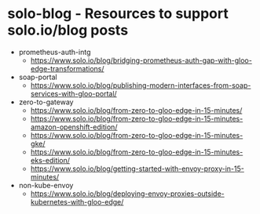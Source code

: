 # solo-blog - Resources to support solo.io/blog posts
* prometheus-auth-intg
    * https://www.solo.io/blog/bridging-prometheus-auth-gap-with-gloo-edge-transformations/
* soap-portal
    * https://www.solo.io/blog/publishing-modern-interfaces-from-soap-services-with-gloo-portal/
* zero-to-gateway
    * https://www.solo.io/blog/from-zero-to-gloo-edge-in-15-minutes/
    * https://www.solo.io/blog/from-zero-to-gloo-edge-in-15-minutes-amazon-openshift-edition/
    * https://www.solo.io/blog/from-zero-to-gloo-edge-in-15-minutes-gke/
    * https://www.solo.io/blog/from-zero-to-gloo-edge-in-15-minutes-eks-edition/
    * https://www.solo.io/blog/getting-started-with-envoy-proxy-in-15-minutes/
* non-kube-envoy
    * https://www.solo.io/blog/deploying-envoy-proxies-outside-kubernetes-with-gloo-edge/ 
